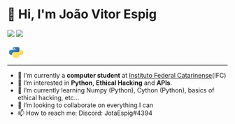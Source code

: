 <body>
    <h1>👋 Hi, I'm João Vitor Espig</h1>
    <div>
        <img height="170em" src="https://github-readme-stats.vercel.app/api?username=jotaespig&show_icons=true&theme=github_dark&include_all_commits=true&count_private=true">
        <img height="170em" src="https://github-readme-stats.vercel.app/api/top-langs/?username=jotaespig&layout=compact&langs_count=5&theme=github_dark">
    </div>
    <div style="display: inline_block"><br>
        <img align="center" alt="Python" height="30" width="40" src="https://raw.githubusercontent.com/devicons/devicon/master/icons/python/python-original.svg">
    </div>
    <hr>
    <div>
        <ul>
            <li>👨‍ I'm currently a <b>computer student</b> at <a href="https://ifc.edu.br/" target="_blank">Instituto Federal Catarinense</a>(IFC)</li>
            <li>👀 I’m interested in <b>Python</b>, <b>Ethical Hacking</b> and <b>APIs</b>.</li>
            <li>🌱 I’m currently learning Numpy (Python), Cython (Python), basics of ethical hacking, etc...</li>
            <li>💞️ I’m looking to collaborate on everything I can</li>
            <li>📫 How to reach me: Discord: JotaEspig#4394</li>
        </ul>
    </div>
</body>
